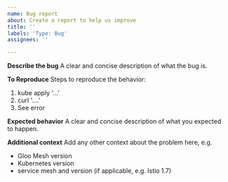 ```yaml
---
name: Bug report
about: Create a report to help us improve
title: ''
labels: 'Type: Bug'
assignees: ''

---
```


**Describe the bug**
A clear and concise description of what the bug is.

**To Reproduce**
Steps to reproduce the behavior:
1. kube apply '...'
2. curl '....'
3. See error

**Expected behavior**
A clear and concise description of what you expected to happen.

**Additional context**
Add any other context about the problem here, e.g.
- Gloo Mesh version
- Kubernetes version
- service mesh and version (if applicable, e.g. Istio 1.7)
